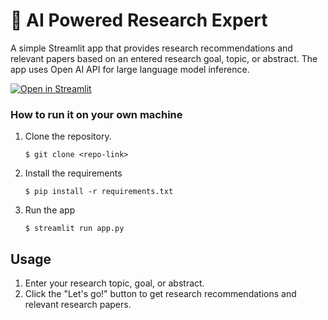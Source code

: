 # 📄 AI Powered Research Expert

A simple Streamlit app that provides research recommendations and relevant papers based on an entered research goal, topic, or abstract. The app uses Open AI API for large language model inference.

[![Open in Streamlit](https://static.streamlit.io/badges/streamlit_badge_black_white.svg)](https://research-ai.streamlit.app/)

### How to run it on your own machine
1. Clone the repository.

   ```
   $ git clone <repo-link>
   ```


2. Install the requirements

   ```
   $ pip install -r requirements.txt
   ```

3. Run the app

   ```
   $ streamlit run app.py
   ```

## Usage

1. Enter your research topic, goal, or abstract.
2. Click the "Let's go!" button to get research recommendations and relevant research papers.
